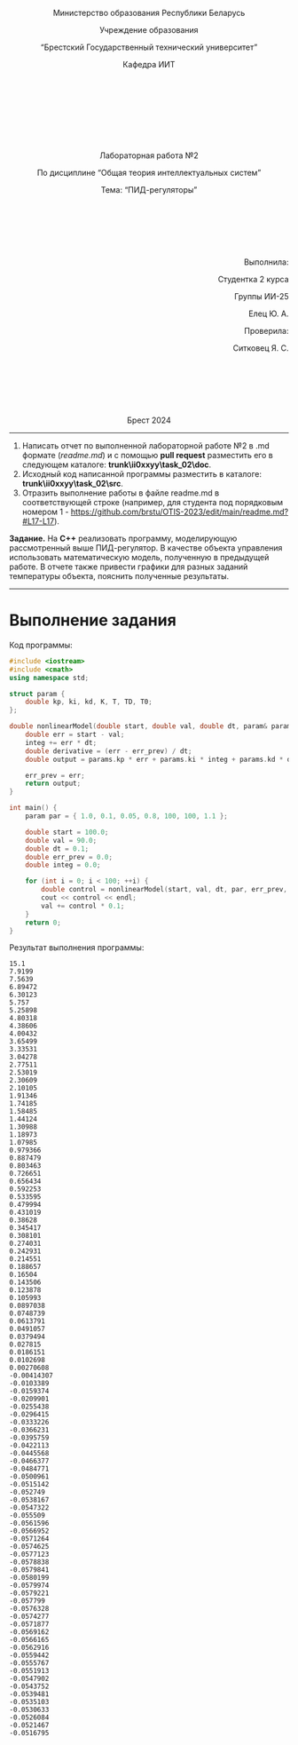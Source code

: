 <p align="center"> Министерство образования Республики Беларусь</p>
<p align="center">Учреждение образования</p>
<p align="center">“Брестский Государственный технический университет”</p>
<p align="center">Кафедра ИИТ</p>
<br><br><br><br><br><br><br>
<p align="center">Лабораторная работа №2</p>
<p align="center">По дисциплине “Общая теория интеллектуальных систем”</p>
<p align="center">Тема: “ПИД-регуляторы”</p>
<br><br><br><br><br>
<p align="right">Выполнила:</p>
<p align="right">Студентка 2 курса</p>
<p align="right">Группы ИИ-25</p>
<p align="right">Елец Ю. А.</p>
<p align="right">Проверила:</p>
<p align="right">Ситковец Я. С.</p>
<br><br><br><br><br>
<p align="center">Брест 2024</p>

---

1. Написать отчет по выполненной лабораторной работе №2 в .md формате (*readme.md*) и с помощью **pull request** разместить его в следующем каталоге: **trunk\ii0xxyy\task_02\doc**.
2. Исходный код написанной программы разместить в каталоге: **trunk\ii0xxyy\task_02\src**.
3. Отразить выполнение работы в файле readme.md в соответствующей строке (например, для студента под порядковым номером 1 - https://github.com/brstu/OTIS-2023/edit/main/readme.md?#L17-L17).

**Задание.**
На **C++** реализовать программу, моделирующую рассмотренный выше ПИД-регулятор.  В качестве объекта управления использовать математическую модель, полученную в предыдущей работе.
В отчете также привести графики для разных заданий температуры объекта, пояснить полученные результаты.

---

# Выполнение задания #

Код программы:
```C++
#include <iostream>
#include <cmath>
using namespace std;

struct param {
    double kp, ki, kd, K, T, TD, T0;
};

double nonlinearModel(double start, double val, double dt, param& params, double& err_prev, double& integ) {
    double err = start - val;
    integ += err * dt;
    double derivative = (err - err_prev) / dt;
    double output = params.kp * err + params.ki * integ + params.kd * derivative;

    err_prev = err;
    return output;
}

int main() {
    param par = { 1.0, 0.1, 0.05, 0.8, 100, 100, 1.1 };

    double start = 100.0;
    double val = 90.0;
    double dt = 0.1;
    double err_prev = 0.0;
    double integ = 0.0;

    for (int i = 0; i < 100; ++i) {
        double control = nonlinearModel(start, val, dt, par, err_prev, integ);
        cout << control << endl;
        val += control * 0.1;
    }
    return 0;
}
```

Результат выполнения программы:

```
15.1
7.9199
7.5639
6.89472
6.30123
5.757
5.25898
4.80318
4.38606
4.00432
3.65499
3.33531
3.04278
2.77511
2.53019
2.30609
2.10105
1.91346
1.74185
1.58485
1.44124
1.30988
1.18973
1.07985
0.979366
0.887479
0.803463
0.726651
0.656434
0.592253
0.533595
0.479994
0.431019
0.38628
0.345417
0.308101
0.274031
0.242931
0.214551
0.188657
0.16504
0.143506
0.123878
0.105993
0.0897038
0.0748739
0.0613791
0.0491057
0.0379494
0.027815
0.0186151
0.0102698
0.00270608
-0.00414307
-0.0103389
-0.0159374
-0.0209901
-0.0255438
-0.0296415
-0.0333226
-0.0366231
-0.0395759
-0.0422113
-0.0445568
-0.0466377
-0.0484771
-0.0500961
-0.0515142
-0.052749
-0.0538167
-0.0547322
-0.055509
-0.0561596
-0.0566952
-0.0571264
-0.0574625
-0.0577123
-0.0578838
-0.0579841
-0.0580199
-0.0579974
-0.0579221
-0.057799
-0.0576328
-0.0574277
-0.0571877
-0.0569162
-0.0566165
-0.0562916
-0.0559442
-0.0555767
-0.0551913
-0.0547902
-0.0543752
-0.0539481
-0.0535103
-0.0530633
-0.0526084
-0.0521467
-0.0516795
```